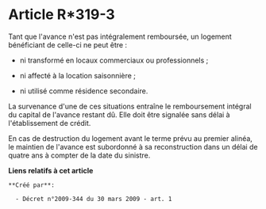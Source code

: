 # Article R*319-3

Tant que l'avance n'est pas intégralement remboursée, un logement bénéficiant de celle-ci ne peut être : 

- ni transformé en locaux commerciaux ou professionnels ; 

- ni affecté à la location saisonnière ; 

- ni utilisé comme résidence secondaire. 

La survenance d'une de ces situations entraîne le remboursement intégral du capital de l'avance restant dû. Elle doit être
signalée sans délai à l'établissement de crédit. 

En cas de destruction du logement avant le terme prévu au premier alinéa, le maintien de l'avance est subordonné à sa
reconstruction dans un délai de quatre ans à compter de la date du sinistre.

**Liens relatifs à cet article**

	**Créé par**:

	  - Décret n°2009-344 du 30 mars 2009 - art. 1
